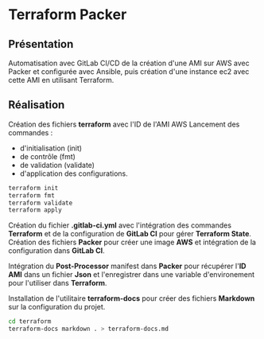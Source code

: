 # Terraform Packer

## Présentation
Automatisation avec GitLab CI/CD de la création d'une AMI sur AWS avec Packer et configurée avec Ansible, puis création d'une instance ec2 avec cette AMI en utilisant Terraform.

## Réalisation
Création des fichiers **terraform** avec l'ID de l'AMI AWS
Lancement des commandes :
- d'initialisation (init)
- de contrôle (fmt)
- de validation (validate)
- d'application des configurations.
```bash
terraform init
terraform fmt
terraform validate
terraform apply
```

Création du fichier **.gitlab-ci.yml** avec l'intégration des commandes **Terraform** et de la configuration de **GitLab CI** pour gérer **Terraform State**.  
Création des fichiers **Packer** pour créer une image **AWS** et intégration de la configuration dans **GitLab CI**.

Intégration du **Post-Processor** manifest dans **Packer** pour récupérer l'**ID AMI** dans un fichier **Json** et l'enregistrer dans une variable d'environement pour l'utiliser dans **Terraform**.

Installation de l'utilitaire **terraform-docs** pour créer des fichiers **Markdown** sur la configuration du projet.
```bash
cd terraform
terraform-docs markdown . > terraform-docs.md
```

